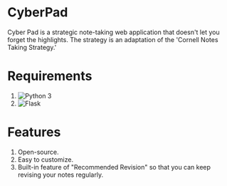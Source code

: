 # CyberPad
Cyber Pad is a strategic note-taking web application that doesn't let you forget the highlights. The strategy is an adaptation of the 'Cornell Notes Taking Strategy.'


# Requirements
1. ![Python 3](https://www.python.org/downloads/)
2. ![Flask](https://flask.palletsprojects.com/en/2.1.x/installation/)


# Features
1. Open-source.
2. Easy to customize.
3. Built-in feature of "Recommended Revision" so that you can keep revising your notes regularly.
